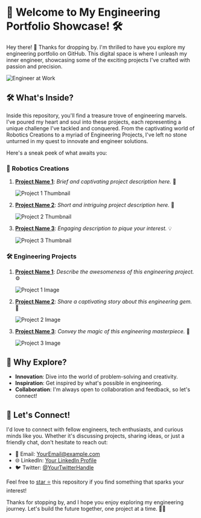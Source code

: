 # 🚀 Welcome to My Engineering Portfolio Showcase! 🛠️

Hey there! 👋 Thanks for dropping by. I'm thrilled to have you explore my engineering portfolio on GitHub. This digital space is where I unleash my inner engineer, showcasing some of the exciting projects I've crafted with passion and precision.

![Engineer at Work](https://media3.giphy.com/media/v1.Y2lkPTc5MGI3NjExZ2h5aGc3bTFzbXN6ZHR4M3c4M3JqYjN6YWcxZWh1ZWtscjViYnd2ZCZlcD12MV9pbnRlcm5hbF9naWZfYnlfaWQmY3Q9Zw/xTiTnHvXHHxOTcdmxO/giphy.gif)

## 🛠️ What's Inside?

Inside this repository, you'll find a treasure trove of engineering marvels. I've poured my heart and soul into these projects, each representing a unique challenge I've tackled and conquered. From the captivating world of Robotics Creations to a myriad of Engineering Projects, I've left no stone unturned in my quest to innovate and engineer solutions.

Here's a sneak peek of what awaits you:

### 🤖 Robotics Creations

1. **[Project Name 1](link)**: *Brief and captivating project description here.* 🚀
   
   ![Project 1 Thumbnail](link-to-image)

2. **[Project Name 2](link)**: *Short and intriguing project description here.* 🌟

   ![Project 2 Thumbnail](link-to-image)

3. **[Project Name 3](link)**: *Engaging description to pique your interest.* 💡

   ![Project 3 Thumbnail](link-to-image)

### 🛠️ Engineering Projects

1. **[Project Name 1](link)**: *Describe the awesomeness of this engineering project.* ⚙️

   ![Project 1 Image](link-to-image)

2. **[Project Name 2](link)**: *Share a captivating story about this engineering gem.* 🔩

   ![Project 2 Image](link-to-image)

3. **[Project Name 3](link)**: *Convey the magic of this engineering masterpiece.* 🧰

   ![Project 3 Image](link-to-image)

## 🌟 Why Explore?

- **Innovation**: Dive into the world of problem-solving and creativity.
- **Inspiration**: Get inspired by what's possible in engineering.
- **Collaboration**: I'm always open to collaboration and feedback, so let's connect!

## 🤝 Let's Connect!

I'd love to connect with fellow engineers, tech enthusiasts, and curious minds like you. Whether it's discussing projects, sharing ideas, or just a friendly chat, don't hesitate to reach out:

- 📧 Email: [YourEmail@example.com](mailto:YourEmail@example.com)
- 🌐 LinkedIn: [Your LinkedIn Profile](https://www.linkedin.com/in/your-profile)
- 🐦 Twitter: [@YourTwitterHandle](https://twitter.com/YourTwitterHandle)

Feel free to [star ⭐](https://github.com/YourUsername/YourRepo) this repository if you find something that sparks your interest!

Thanks for stopping by, and I hope you enjoy exploring my engineering journey. Let's build the future together, one project at a time. 🌆🌟
